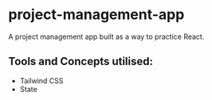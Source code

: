 # project-management-app
A project management app built as a way to practice React. 


## Tools and Concepts utilised:
- Tailwind CSS
- State
